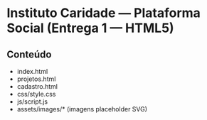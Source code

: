 # Instituto Caridade — Plataforma Social (Entrega 1 — HTML5)

## Conteúdo
- index.html
- projetos.html
- cadastro.html
- css/style.css
- js/script.js
- assets/images/* (imagens placeholder SVG)
